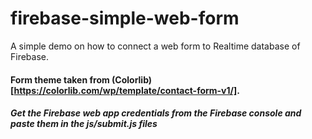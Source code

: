 # firebase-simple-web-form
A simple demo on how to connect a web form to Realtime database of Firebase.

#### Form theme taken from (Colorlib)[https://colorlib.com/wp/template/contact-form-v1/].
##### Get the Firebase web app credentials from the Firebase console and paste them in the js/submit.js files
